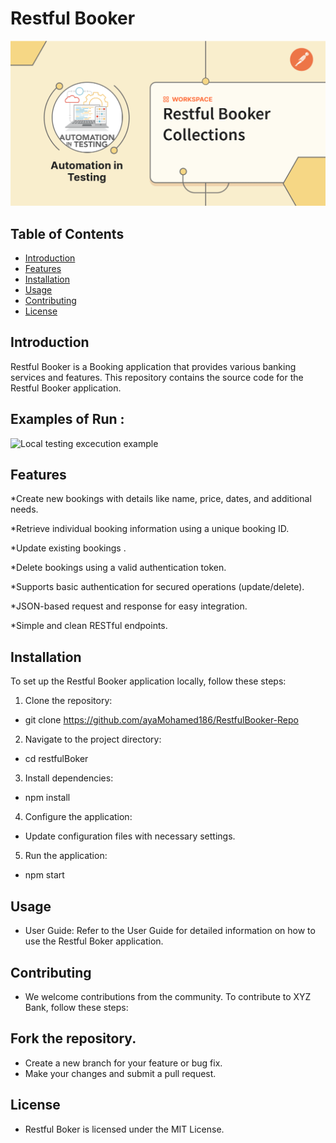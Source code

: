 # Restful Booker

![Restful booker logo](images.png)

## Table of Contents

- [Introduction](#introduction)
- [Features](#features)
- [Installation](#installation)
- [Usage](#usage)
- [Contributing](#contributing)
- [License](#license)

## Introduction

Restful Booker is a Booking application that provides various banking services and features. This repository contains the source code for the Restful Booker application.

## Examples of Run : 
![Local testing excecution example](Run.gif)

## Features

*Create new bookings with details like name, price, dates, and additional needs.

*Retrieve individual booking information using a unique booking ID.

*Update existing bookings .

*Delete bookings using a valid authentication token.

*Supports basic authentication for secured operations (update/delete).

*JSON-based request and response for easy integration.

*Simple and clean RESTful endpoints.

## Installation

To set up the Restful Booker application locally, follow these steps:

1. Clone the repository:
*   git clone https://github.com/ayaMohamed186/RestfulBooker-Repo
2. Navigate to the project directory:
*   cd restfulBoker
3. Install dependencies:
*   npm install
4. Configure the application:
* Update configuration files with necessary settings.
5. Run the application:
*   npm start

## Usage
* User Guide: Refer to the User Guide for detailed information on how to use the Restful Boker application.

## Contributing
* We welcome contributions from the community. To contribute to XYZ Bank, follow these steps:

## Fork the repository.
* Create a new branch for your feature or bug fix.
* Make your changes and submit a pull request.

## License
* Restful Boker is licensed under the MIT License.